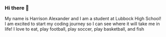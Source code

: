 ### Hi there 👋
My name is Harrison Alexander and I am a student at Lubbock High School!
I am excited to start my coding journey so I can see where it will take me in life!
I love to eat, play football, play soccer, play basketball, and fish

<!--
**harrison-alexander/harrison-alexander** is a ✨ _special_ ✨ repository because its `README.md` (this file) appears on your GitHub profile.

Here are some ideas to get you started:

- 🔭 I’m currently working on ...
- 🌱 I’m currently learning ...
- 👯 I’m looking to collaborate on ...
- 🤔 I’m looking for help with ...
- 💬 Ask me about ...
- 📫 How to reach me: ...
- 😄 Pronouns: ...
- ⚡ Fun fact: ...
-->
